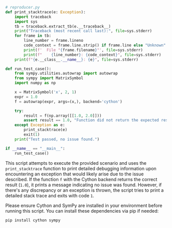 ```python
# reproducer.py
def print_stacktrace(e: Exception):
    import traceback
    import sys
    tb = traceback.extract_tb(e.__traceback__)
    print("Traceback (most recent call last):", file=sys.stderr)
    for frame in tb:
        line_number = frame.lineno
        code_context = frame.line.strip() if frame.line else "Unknown"
        print(f'  File "{frame.filename}"', file=sys.stderr)
        print(f"    {line_number}: {code_context}", file=sys.stderr)
    print(f"{e.__class__.__name__}: {e}", file=sys.stderr)

def run_test_case():
    from sympy.utilities.autowrap import autowrap
    from sympy import MatrixSymbol
    import numpy as np

    x = MatrixSymbol('x', 2, 1)
    expr = 1.0
    f = autowrap(expr, args=(x,), backend='cython')

    try:
        result = f(np.array([[1.0, 2.0]]))
        assert result == 1.0, "Function did not return the expected result"
    except Exception as e:
        print_stacktrace(e)
        exit(1)
    print("Test passed, no issue found.")

if __name__ == "__main__":
    run_test_case()
```

This script attempts to execute the provided scenario and uses the `print_stacktrace` function to print detailed debugging information upon encountering an exception that would likely arise due to the issue described. If the function `f` with the Cython backend returns the correct result (`1.0`), it prints a message indicating no issue was found. However, if there's any discrepancy or an exception is thrown, the script tries to print a detailed stack trace and exits with code `1`. 

Please ensure Cython and SymPy are installed in your environment before running this script. You can install these dependencies via pip if needed:

```sh
pip install cython sympy
```